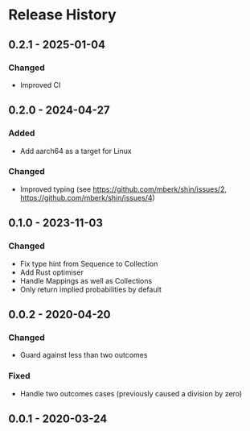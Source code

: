 # Release History

## 0.2.1 - 2025-01-04

### Changed

* Improved CI

## 0.2.0 - 2024-04-27

### Added

* Add aarch64 as a target for Linux

### Changed

* Improved typing (see https://github.com/mberk/shin/issues/2, https://github.com/mberk/shin/issues/4)

## 0.1.0 - 2023-11-03

### Changed

* Fix type hint from Sequence to Collection
* Add Rust optimiser
* Handle Mappings as well as Collections
* Only return implied probabilities by default

## 0.0.2 - 2020-04-20

### Changed

* Guard against less than two outcomes

### Fixed

* Handle two outcomes cases (previously caused a division by zero)

## 0.0.1 - 2020-03-24

